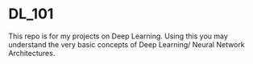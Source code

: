 # DL_101
This repo is for my projects on Deep Learning.
Using this you may understand the very basic concepts of Deep Learning/ Neural Network Architectures.
